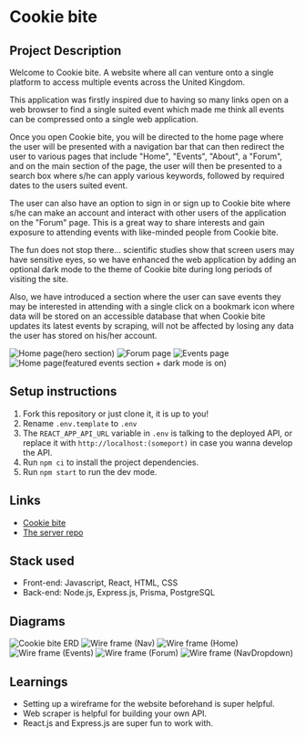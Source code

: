 # Cookie bite

## Project Description

Welcome to Cookie bite. A website where all can venture onto a single platform to access multiple events across the United Kingdom.

This application was firstly inspired due to having so many links open on a web browser to find a single suited event which made me think all events can be compressed onto a single web application.

Once you open Cookie bite, you will be directed to the home page where the user will be presented with a navigation bar that can then redirect the user to various pages that include "Home", "Events", "About", a "Forum", and on the main section of the page, the user will then be presented to a search box where s/he can apply various keywords, followed by required dates to the users suited event.

The user can also have an option to sign in or sign up to Cookie bite where s/he can make an account and interact with other users of the application on the "Forum" page. This is a great way to share interests and gain exposure to attending events with like-minded people from Cookie bite.

The fun does not stop there... scientific studies show that screen users may have sensitive eyes, so we have enhanced the web application by adding an optional dark mode to the theme of Cookie bite during long periods of visiting the site.

Also, we have introduced a section where the user can save events they may be interested in attending with a single click on a bookmark icon where data will be stored on an accessible database that when Cookie bite updates its latest events by scraping, will not be affected by losing any data the user has stored on his/her account.

![Home page(hero section)](./public/pic4.png)
![Forum page](./public/pic3.png)
![Events page](./public/pic2.png)
![Home page(featured events section + dark mode is on)](./public/pic1.png)

## Setup instructions

1. Fork this repository or just clone it, it is up to you!
2. Rename `.env.template` to `.env`
3. The `REACT_APP_API_URL` variable in `.env` is talking to the deployed API, or replace it with `http://localhost:(someport)` in case you wanna develop the API.
4. Run `npm ci` to install the project dependencies.
5. Run `npm start` to run the dev mode.

## Links

- [Cookie bite](https://cookie-bite.netlify.app/)
- [The server repo](https://github.com/alsyoufomar/solo-project-server-Cookie-bite)

## Stack used

- Front-end: Javascript, React, HTML, CSS
- Back-end: Node.js, Express.js, Prisma, PostgreSQL 

## Diagrams

![Cookie bite ERD](./public/Cookie-bite-ERD.png)
![Wire frame (Nav)](<./public/wireframe(nav).png>)
![Wire frame (Home)](<./public/wireframe(home).png>)
![Wire frame (Events)](<./public/wireframe(events).png>)
![Wire frame (Forum)](<./public/wireframe(forum).png>)
![Wire frame (NavDropdown)](<./public/wireframe(dropdown).png>)

## Learnings

- Setting up a wireframe for the website beforehand is super helpful.
- Web scraper is helpful for building your own API.
- React.js and Express.js are super fun to work with.
